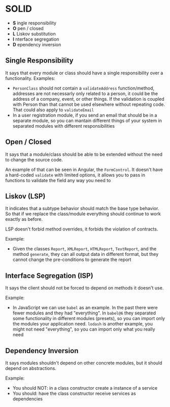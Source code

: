 # SOLID

- **S** ingle responsibility
- **O** pen / closed
- **L** Liskov substitution
- **I** nterface segregation
- **D** ependency inversion

## Single Responsibility

It says that every module or class should have a single responsibility over a functionality. Examples:

- `PersonClass` should not contain a `validateAddress` function/method, addresses are not necessarly only related to a person, it could be the address of a company, event, or other things. If the validation is coupled with Person than that cannot be used elsewhere without repeating code. That could also apply to `validateEmail`
- In a user registration module, if you send an email that should be in a separate module, so you can mantain different things of your system in separated modules with different responsibilities

## Open / Closed

It says that a module/class should be able to be extended without the need to change the source code.

An example of that can be seen in Angular, the `FormControl`. It doesn't have a hard-coded `validate` with limited options, it allows you to pass in functions to validate the field any way you need to

## Liskov (LSP)

It indicates that a subtype behavior should match the base type behavior. So that if we replace the class/module everything should continue to work exactly as before.

LSP doesn't forbid method overrides, it forbids the violation of contracts.

Example:

- Given the classes `Report`, `XMLReport`, `HTMLReport`, `TextReport`, and the method `generate`, they can all output data in different format, but they cannot change the pre-conditions to generate the report

## Interface Segregation (ISP)

It says the client should not be forced to depend on methods it doesn't use.

Example:

- In JavaScript we can use `babel` as an example. In the past there were fewer modules and they had "everything". In `babel@6` they separated some functionality in different modules (presets), so you can import only the modules your application need. `lodash` is another example, you might not need "everything", so you can import only what you really need

## Dependency Inversion

It says modules shouldn't depend on other concrete modules, but it should depend on abstractions.

Example:

- You should NOT: in a class constructor create a instance of a service
- You should: have the class constructor receive services as dependencies
